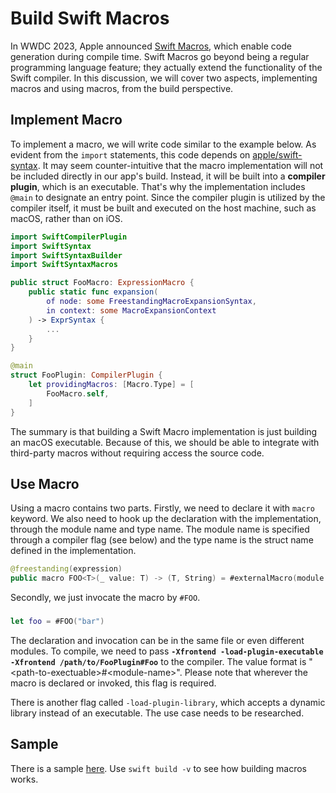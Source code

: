 # Build Swift Macros
In WWDC 2023, Apple announced [Swift Macros](https://docs.swift.org/swift-book/documentation/the-swift-programming-language/macros), which enable code generation during compile time. Swift Macros go beyond being a regular programming language feature; they actually extend the functionality of the Swift compiler. In this discussion, we will cover two aspects, implementing macros and using macros, from the build perspective.

## Implement Macro
To implement a macro, we will write code similar to the example below. As evident from the `import` statements, this code depends on [apple/swift-syntax](https://github.com/apple/swift-syntax). It may seem counter-intuitive that the macro implementation will not be included directly in our app's build. Instead, it will be built into a **compiler plugin**, which is an executable. That's why the implementation includes `@main` to designate an entry point. Since the compiler plugin is utilized by the compiler itself, it must be built and executed on the host machine, such as macOS, rather than on iOS.

```swift
import SwiftCompilerPlugin
import SwiftSyntax
import SwiftSyntaxBuilder
import SwiftSyntaxMacros

public struct FooMacro: ExpressionMacro {
    public static func expansion(
        of node: some FreestandingMacroExpansionSyntax,
        in context: some MacroExpansionContext
    ) -> ExprSyntax {
        ...
    }
}

@main
struct FooPlugin: CompilerPlugin {
    let providingMacros: [Macro.Type] = [
        FooMacro.self,
    ]
}
```

The summary is that building a Swift Macro implementation is just building an macOS executable. Because of this, we should be able to integrate with third-party macros without requiring access the source code.

## Use Macro
Using a macro contains two parts. Firstly, we need to declare it with `macro` keyword. We also need to hook up the declaration with the implementation, through the module name and type name. The module name is specified through a compiler flag (see below) and the type name is the struct name defined in the implementation.

```swift
@freestanding(expression)
public macro FOO<T>(_ value: T) -> (T, String) = #externalMacro(module: "Foo", type: "FooMacro")
```

Secondly, we just invocate the macro by `#FOO`.

###
```swift
let foo = #FOO("bar")
```

The declaration and invocation can be in the same file or even different modules. To compile, we need to pass **`-Xfrontend -load-plugin-executable -Xfrontend /path/to/FooPlugin#Foo`** to the compiler. The value format is "\<path-to-exectuable\>#\<module-name\>". Please note that wherever the macro is declared or invoked, this flag is required.

There is another flag called `-load-plugin-library`, which accepts a dynamic library instead of an executable. The use case needs to be researched.

## Sample
There is a sample [here](../building/swift_macros/). Use `swift build -v` to see how building macros works.
